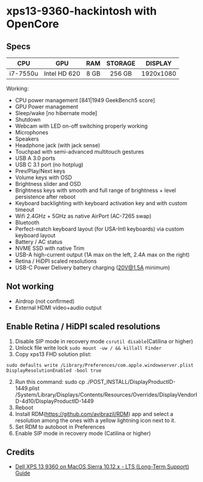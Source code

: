 # xps13-9360-hackintosh with OpenCore

## Specs
|    CPU   |   GPU        |  RAM  | STORAGE |    DISPLAY    |
|:--------:|:------------:|:-----:|:-------:|:-------------:|
| i7-7550u | Intel HD 620 | 8 GB  |  256 GB |   1920x1080   |

Working:
- CPU power management [841|1949 GeekBench5 score]
- GPU Power management
- Sleep/wake [no hibernate mode]
- Shutdown
- Webcam with LED on-off switching properly working
- Microphones
- Speakers
- Headphone jack (with jack sense)
- Touchpad with semi-advanced multitouch gestures
- USB A 3.0 ports
- USB C 3.1 port (no hotplug)
- Prev/Play/Next keys
- Volume keys with OSD
- Brightness slider and OSD
- Brightness keys with smooth and full range of brightness + level persistence after reboot
- Keyboard backlighting with keyboard activation key and with custom timeout
- Wifi 2.4GHz + 5GHz as native AirPort (AC-7265 swap)
- Bluetooth
- Perfect-match keyboard layout (for USA-Intl keyboards) via custom keyboard layout
- Battery / AC status
- NVME SSD with native Trim
- USB-A high-current output (1A max on the left, 2.4A max on the right)
- Retina / HiDPI scaled resolutions
- USB-C Power Delivery battery charging (20V@1.5A minimum)

## Not working
- Airdrop (not confirmed)
- External HDMI video+audio output

## Enable Retina / HiDPI scaled resolutions
1. Disable SIP mode in recovery mode `csrutil disable`(Catilina or higher)
2. Unlock file write lock `sudo mount -uw / && killall Finder`
3. Copy xps13 FHD solution plist: 
```
sudo defaults write /Library/Preferences/com.apple.windowserver.plist DisplayResolutionEnabled -bool true
```
2. Run this command: sudo cp ./POST_INSTALL/DisplayProductID-1449.plist /System/Library/Displays/Contents/Resources/Overrides/DisplayVendorID-4d10/DisplayProductID-1449
3. Reboot
4. Install RDM(https://github.com/avibrazil/RDM) app and select a resolution among the ones with a yellow lightning icon next to it.
5. Set RDM to autoboot in Preferences
6. Enable SIP mode in recovery mode (Catilina or higher)

## Credits
- [Dell XPS 13 9360 on MacOS Sierra 10.12.x - LTS (Long-Term Support) Guide](https://www.tonymacx86.com/threads/guide-dell-xps-13-9360-on-macos-sierra-10-12-x-lts-long-term-support-guide.213141/)
